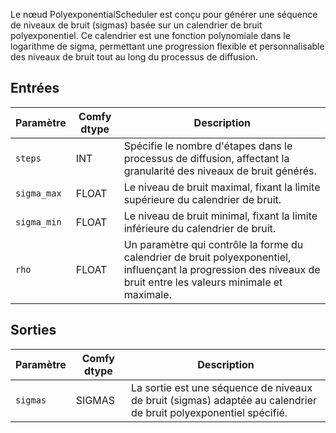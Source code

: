 
Le nœud PolyexponentialScheduler est conçu pour générer une séquence de niveaux de bruit (sigmas) basée sur un calendrier de bruit polyexponentiel. Ce calendrier est une fonction polynomiale dans le logarithme de sigma, permettant une progression flexible et personnalisable des niveaux de bruit tout au long du processus de diffusion.

## Entrées

| Paramètre   | Comfy dtype | Description                                                                                                                                                        |
| ----------- | ----------- | ------------------------------------------------------------------------------------------------------------------------------------------------------------------ |
| `steps`     | INT         | Spécifie le nombre d'étapes dans le processus de diffusion, affectant la granularité des niveaux de bruit générés.                                                 |
| `sigma_max` | FLOAT       | Le niveau de bruit maximal, fixant la limite supérieure du calendrier de bruit.                                                                                    |
| `sigma_min` | FLOAT       | Le niveau de bruit minimal, fixant la limite inférieure du calendrier de bruit.                                                                                    |
| `rho`       | FLOAT       | Un paramètre qui contrôle la forme du calendrier de bruit polyexponentiel, influençant la progression des niveaux de bruit entre les valeurs minimale et maximale. |

## Sorties

| Paramètre | Comfy dtype | Description                                                                                                      |
| --------- | ----------- | ---------------------------------------------------------------------------------------------------------------- |
| `sigmas`  | SIGMAS      | La sortie est une séquence de niveaux de bruit (sigmas) adaptée au calendrier de bruit polyexponentiel spécifié. |
